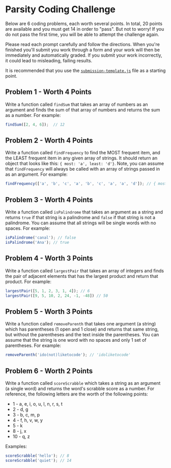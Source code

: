 # Parsity Coding Challenge

Below are 6 coding problems, each worth several points. In total, 20 points are available and you must get 14 in order to "pass". But not to worry! If you do not pass the first time, you will be able to attempt the challenge again.

Please read each prompt carefully and follow the directions. When you're finished you'll submit you work through a form and your work will then be immediately and automatically graded. If you submit your work incorrectly, it could lead to misleading, failing results.

It is recommended that you use the [`submission-template.js`](submission-template.js) file as a starting point.


## Problem 1 - Worth 4 Points
Write a function called `findSum` that takes an array of numbers as an argument and finds the sum of that array of numbers and returns the sum as a number.
For example:

```js
findSum([2, 4, 6]);  // 12
```

## Problem 2 - Worth 4 Points
Write a function called `findFrequency` to find the MOST frequent item, and the LEAST frequent item in any given array of strings. It should return an object that looks like this: `{ most: 'a', least: 'd'}`. Note, you can assume that `findFrequency` will always be called with an array of strings passed in as an argument.
For example:

```js
findFrequency(['a', 'b', 'c', 'a', 'b', 'c', 'a', 'a', 'd']); // { most: 'a', least: 'd' }
```

## Problem 3 - Worth 4 Points
Write a function called `isPalindrome` that takes an argument as a string and returns `true` if that string is a palindrome and `false` if that string is not a palindrome. You can assume that all strings will be single words with no spaces.
For example:

```js
isPalindrome('canal'); // false
isPalindrome('Ana'); // true
```

## Problem 4 - Worth 3 Points
Write a function called `largestPair` that takes an array of integers and finds the pair of adjacent elements that has the largest product and return that product.
For example:

```js
largestPair([5, 1, 2, 3, 1, 4]); // 6
largestPair([9, 5, 10, 2, 24, -1, -48]) // 50
```

## Problem 5 - Worth 3 Points
Write a function called `removeParenth` that takes one argument (a string) which has parentheses (1 open and 1 close) and returns that same string, but without the parentheses and the text inside the parentheses. You can assume that the string is one word with no spaces and only 1 set of parentheses.
For example:

```js
removeParenth('ido(not)liketocode'); // 'idoliketocode'
```

## Problem 6 - Worth 2 Points
Write a function called `scoreScrabble` which takes a string as an argument (a single word) and returns the word's scrabble score as a number. For reference, the following letters are the worth of the following points:

* 1 - a, e, i, o, u, l, n, r, s, t
* 2 - d, g
* 3 - b, c, m, p
* 4 - f, h, v, w, y
* 5 - k
* 8 - j, x
* 10 - q, z

Examples:

```js
scoreScrabble('hello'); // 8
scoreScrabble('quiet'); // 14
```
